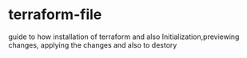 # terraform-file
guide to how installation of terraform and also Initialization,previewing changes, applying the changes and also to destory
